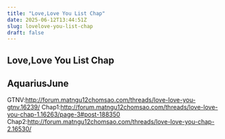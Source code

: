 ```yaml
---
title: "Love,Love You List Chap"
date: 2025-06-12T13:44:51Z
slug: lovelove-you-list-chap
draft: false
---
```


## Love,Love You List Chap

## AquariusJune

GTNV:http://forum.matngu12chomsao.com/threads/love-love-you-gtnv.16239/
Chap1:http://forum.matngu12chomsao.com/threads/love-love-you-chap-1.16263/page-3#post-188350
Chap2:http://forum.matngu12chomsao.com/threads/love-love-you-chap-2.16530/